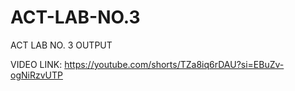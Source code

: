 # ACT-LAB-NO.3
ACT LAB NO. 3 OUTPUT

VIDEO LINK:
https://youtube.com/shorts/TZa8iq6rDAU?si=EBuZv-ogNiRzvUTP
